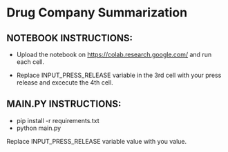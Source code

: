 # Drug Company Summarization


## NOTEBOOK INSTRUCTIONS:

- Upload the notebook on https://colab.research.google.com/ and run each cell.

- Replace INPUT_PRESS_RELEASE variable in the 3rd cell with your press release and excecute the 4th cell.


## MAIN.PY INSTRUCTIONS:

- pip install -r requirements.txt
- python main.py

Replace INPUT_PRESS_RELEASE variable value with you value.